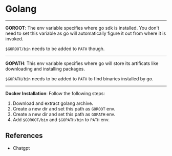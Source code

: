 # Golang

---
**GOROOT**: The env variable specifies where go sdk is installed. You don't need to set this variable as go will automatically figure it out from where it is invoked.

`$GOROOT/bin` needs to be added to `PATH` though.

---
**GOPATH**: This env variable specifies where go will store its artificats like downloading and installing packages.

`$GOPATH/bin` needs to be added to `PATH` to find binaries installed by go.

---
**Docker Installation**: Follow the following steps:
1. Download and extract golang archive.
2. Create a new dir and set this path as `GOROOT` env.
3. Create a new dir and set this path as `GOPATH` env.
4. Add `$GOROOT/bin` and `$GOPATH/bin` to `PATH` env.

## References

- Chatgpt
